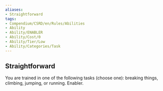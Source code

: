 ```yaml
---
aliases:
- Straightforward
tags:
- Compendium/CSRD/en/Rules/Abilities
- Ability
- Ability/ENABLER
- Ability/Cost/0
- Ability/Tier/Low
- Ability/Categories/Task
---
```


  
## Straightforward  
You are trained in one of the following tasks (choose one): breaking things, climbing, jumping, or running. Enabler.